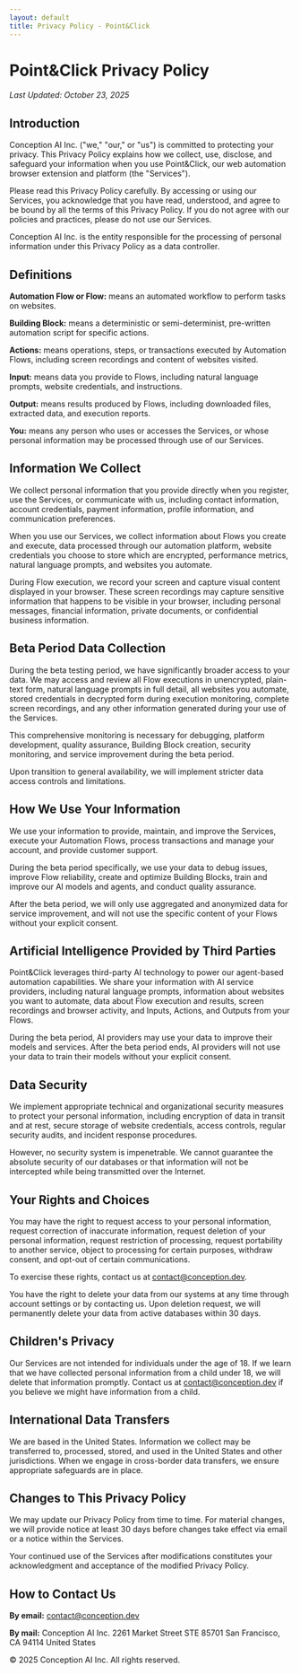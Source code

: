 ```yaml
---
layout: default
title: Privacy Policy - Point&Click
---
```


# Point&Click Privacy Policy

*Last Updated: October 23, 2025*

## Introduction

Conception AI Inc. ("we," "our," or "us") is committed to protecting your privacy. This Privacy Policy explains how we collect, use, disclose, and safeguard your information when you use Point&Click, our web automation browser extension and platform (the "Services").

Please read this Privacy Policy carefully. By accessing or using our Services, you acknowledge that you have read, understood, and agree to be bound by all the terms of this Privacy Policy. If you do not agree with our policies and practices, please do not use our Services.

Conception AI Inc. is the entity responsible for the processing of personal information under this Privacy Policy as a data controller.

## Definitions

**Automation Flow or Flow:** means an automated workflow to perform tasks on websites.

**Building Block:** means a deterministic or semi-determinist, pre-written automation script for specific actions.

**Actions:** means operations, steps, or transactions executed by Automation Flows, including screen recordings and content of websites visited.

**Input:** means data you provide to Flows, including natural language prompts, website credentials, and instructions.

**Output:** means results produced by Flows, including downloaded files, extracted data, and execution reports.

**You:** means any person who uses or accesses the Services, or whose personal information may be processed through use of our Services.

## Information We Collect

We collect personal information that you provide directly when you register, use the Services, or communicate with us, including contact information, account credentials, payment information, profile information, and communication preferences.

When you use our Services, we collect information about Flows you create and execute, data processed through our automation platform, website credentials you choose to store which are encrypted, performance metrics, natural language prompts, and websites you automate.

During Flow execution, we record your screen and capture visual content displayed in your browser. These screen recordings may capture sensitive information that happens to be visible in your browser, including personal messages, financial information, private documents, or confidential business information.

## Beta Period Data Collection

During the beta testing period, we have significantly broader access to your data. We may access and review all Flow executions in unencrypted, plain-text form, natural language prompts in full detail, all websites you automate, stored credentials in decrypted form during execution monitoring, complete screen recordings, and any other information generated during your use of the Services.

This comprehensive monitoring is necessary for debugging, platform development, quality assurance, Building Block creation, security monitoring, and service improvement during the beta period.

Upon transition to general availability, we will implement stricter data access controls and limitations.

## How We Use Your Information

We use your information to provide, maintain, and improve the Services, execute your Automation Flows, process transactions and manage your account, and provide customer support.

During the beta period specifically, we use your data to debug issues, improve Flow reliability, create and optimize Building Blocks, train and improve our AI models and agents, and conduct quality assurance.

After the beta period, we will only use aggregated and anonymized data for service improvement, and will not use the specific content of your Flows without your explicit consent.

## Artificial Intelligence Provided by Third Parties

Point&Click leverages third-party AI technology to power our agent-based automation capabilities. We share your information with AI service providers, including natural language prompts, information about websites you want to automate, data about Flow execution and results, screen recordings and browser activity, and Inputs, Actions, and Outputs from your Flows.

During the beta period, AI providers may use your data to improve their models and services. After the beta period ends, AI providers will not use your data to train their models without your explicit consent.

## Data Security

We implement appropriate technical and organizational security measures to protect your personal information, including encryption of data in transit and at rest, secure storage of website credentials, access controls, regular security audits, and incident response procedures.

However, no security system is impenetrable. We cannot guarantee the absolute security of our databases or that information will not be intercepted while being transmitted over the Internet.

## Your Rights and Choices

You may have the right to request access to your personal information, request correction of inaccurate information, request deletion of your personal information, request restriction of processing, request portability to another service, object to processing for certain purposes, withdraw consent, and opt-out of certain communications.

To exercise these rights, contact us at [contact@conception.dev](mailto:contact@conception.dev).

You have the right to delete your data from our systems at any time through account settings or by contacting us. Upon deletion request, we will permanently delete your data from active databases within 30 days.

## Children's Privacy

Our Services are not intended for individuals under the age of 18. If we learn that we have collected personal information from a child under 18, we will delete that information promptly. Contact us at [contact@conception.dev](mailto:contact@conception.dev) if you believe we might have information from a child.

## International Data Transfers

We are based in the United States. Information we collect may be transferred to, processed, stored, and used in the United States and other jurisdictions. When we engage in cross-border data transfers, we ensure appropriate safeguards are in place.

## Changes to This Privacy Policy

We may update our Privacy Policy from time to time. For material changes, we will provide notice at least 30 days before changes take effect via email or a notice within the Services.

Your continued use of the Services after modifications constitutes your acknowledgment and acceptance of the modified Privacy Policy.

## How to Contact Us

**By email:** [contact@conception.dev](mailto:contact@conception.dev)

**By mail:**
Conception AI Inc.
2261 Market Street STE 85701
San Francisco, CA 94114
United States

© 2025 Conception AI Inc. All rights reserved.
